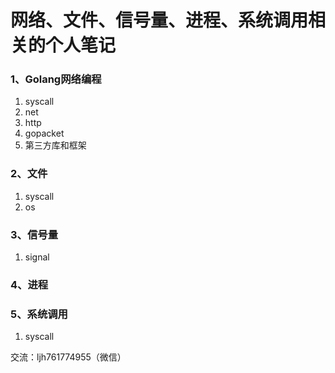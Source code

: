 # 网络、文件、信号量、进程、系统调用相关的个人笔记

### 1、Golang网络编程
1. syscall
2. net
3. http
4. gopacket
5. 第三方库和框架
### 2、文件
1. syscall
2. os
### 3、信号量
1. signal
### 4、进程
### 5、系统调用
1. syscall



交流：ljh761774955（微信）
